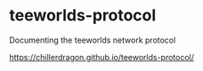 # teeworlds-protocol
Documenting the teeworlds network protocol

https://chillerdragon.github.io/teeworlds-protocol/
